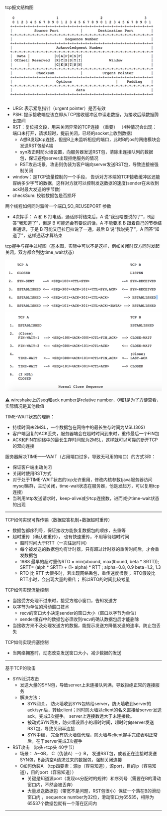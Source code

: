 
tcp报文结构图
![image](net-image/tcp-header.png)

+ URG: 表示紧急指针（urgent pointer）是否有效
+ PSH: 提示接收端应该立即从TCP接收缓冲区中读走数据，为接收后续数据腾出空间
+ RST：复位报文段，用来关闭异常的TCP连接 （重要） （4种情况会出现： 端口未打开，请求超时，提前关闭，已经的socket上收到数据）
  + A想B发起tcp连接，但是B上未监听相应的端口，此时B的os的网络模块会发送RST包给A端
  + syn攻击时防火墙设置，向服务器发送RST包，清除未连接队列的数据包，保证避免server出现拒绝服务的情况
  + RST攻击场景，攻击则伪装为客户端向server发送RST包，导致连接被强制关闭
+ window：是TCP流量控制的一个手段， 告诉对方本端的TCP接收缓冲区还能容纳多少字节的数据，这样对方就可以控制发送数据的速度(sender在未收到ack时最大发送的字节数)
+ checkSum: 校验数据包是否损坏

两个线程如何同时监听一个端口,SO_REUSEPORT 参数

+ 4次挥手： A 和 B 打电话，通话即将结束后，A 说“我没啥要说的了”，B回答“我知道了”，但是 B 可能还会有要说的话，A 不能要求 B 跟着自己的节奏结束通话，于是 B 可能又巴拉巴拉说了一通，最后 B 说“我说完了”，A 回答“知道了”，这样通话才算结束
 
tcp握手与挥手过程图（基本图，实际中可以不是这样，例如关闭时双方同时发起关闭，双方都会到达time_wait状态）

![image](net-image/tcp-connect.png)
![image](net-image/tcp-close.png)

⚠️
wireshake上的seq和ack number是relative number，0和1是为了方便查看，实际情况是其他数值

TIME-WAIT状态的理解：
+ 持续时间未2MSL，一个数据包在网络中的最长生存时间为MSL(30S)
+ 客户端回复的ACK丢失，服务器端会在超时时间到来时，重传最后一个FIN包
+ ACK和FIN在网络中的最长生存时间就为2MSL，这样就可以可靠的断开TCP的双向连接

服务器解决TIME——WAIT（占用端口过多，导致无可用的端口）的方式3种：
+ 保证客户端主动关闭
+ 关闭时使用RST方式
+ 对于处于TIME-WAIT状态的tcp允许重用，修改内核参数(java服务器访问mysql集群，主动关闭，time-wait状态在服务器，他是发起方，可以复用tcp连接)
+ 当利用http发送请求时，keep-alive减少tcp连接数，进而减少time-wait状态的出现

---
TCP如何实现可靠传输（数据应答机制+数据超时重传）
+ 数据包都序列号，保证接收方能恢复数据包的顺序，去重等
+ 超时重传（确认和重传）， 也有快速重传，不用等待超时时间
  + 超时时间大于RTT（一次往返时间）
  + 每个被发送的数据包均有计时器，只有超过计时器的重传时间后，才会重发数据包
  + 1988 最早的超时重传RTO = min(ubound, max(lbound, beta * SRTT)); SRTT= (alph * SRTT) + (1- alpha) * RTT ; alpha=0.8, 0.9 beta=1.2, 1.3
  + RTO 比 RTT 大很多时，若出现网络丢包，重传速度很慢； RTO假设比RTT小时，会出现大量的重传； 所以RTO的时间比较考量

TCP如何实现流量控制
+ 当接受方处理不过来时，接受方缩小窗口，告知发送方
+ 以字节为单位的滑动窗口技术
  + recv的窗口大小决定sender的窗口大小（窗口以字节为单位）
  + sender缓存中的数据包必须收到recv的确认数据包后才能删除
+ 当接收方来不及处理发送方的数据，能提示发送方降低发送的速率，防止包丢失

TCP如何实现拥塞控制
+ 当网络拥塞时，动态改变发送窗口大小，减少数据的发送

---

基于TCP的攻击
+ SYN泛洪攻击
  + 发送大量的SYN包，导致server上未连接队列满，导致拒绝正常的连接服务
  + 解决方法：
    + SYN网关， 防火墙收到SYN包转给server，防火墙收到server的ack/syn后，转给client；同时防火墙以client的名义直接给server发送ack，完成3次握手。 server上连接数远大于未连接数。
    + 被动式SYN网关，防火墙设置小的超时时间，超时时向server发送RST包，导致关闭半连接
    + SYN中继， 完全有防火墙做代理，防火墙与client握手完成表明正常后，在于server完成3次握手
+ RST攻击 （ip头+tcp头 40字节）
  + 场景： A--》B， C（伪装A）--》B， 发送RST包，或者正在连接时发送SYN包，B会清空A请求过来的数据包，强制关闭连接
  + C如何伪装A （tcp四要素：源ip（容易知道），源port，目的ip（容易知道），目的port（容易知道））
    + 关键是知道源port（发现os分配时的规律）和序列号（需要在B的滑动窗口内，不然会被丢弃）
    + 大量发送数据包（带宽不是问题，RST包很小）保证一个落在B的滑动窗口内 ，sequence number为32位，滑动窗口为65535，相除为65537个数据包就有一个落在区间内
---
